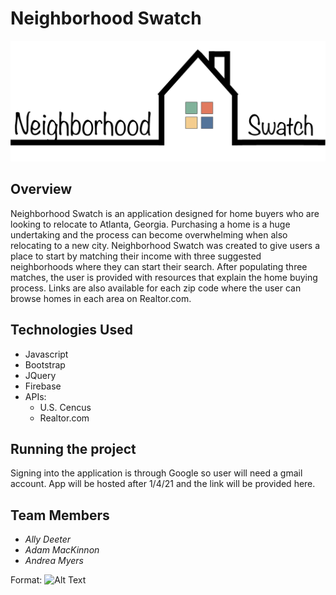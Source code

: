 # Neighborhood Swatch

![Logo](public/images/logo_1_black.png)

## **Overview**
Neighborhood Swatch is an application designed for home buyers who are looking to relocate to Atlanta, Georgia. Purchasing a home is a huge undertaking and the process can become overwhelming when also relocating to a new city. Neighborhood Swatch was created to give users a place to start by matching their income with three suggested neighborhoods where they can start their search. After populating three matches, the user is provided with resources that explain the home buying process. Links are also available for each zip code where the user can browse homes in each area on Realtor.com. 

## **Technologies Used**
* Javascript 
* Bootstrap
* JQuery
* Firebase 
* APIs: 
    * U.S. Cencus 
    * Realtor.com 


## **Running the project**
Signing into the application is through Google so user will need a gmail account. App will be hosted after 1/4/21 and the link will be provided here. 


## **Team Members**

- *Ally Deeter*
- *Adam MacKinnon*
- *Andrea Myers*


Format: ![Alt Text](url)